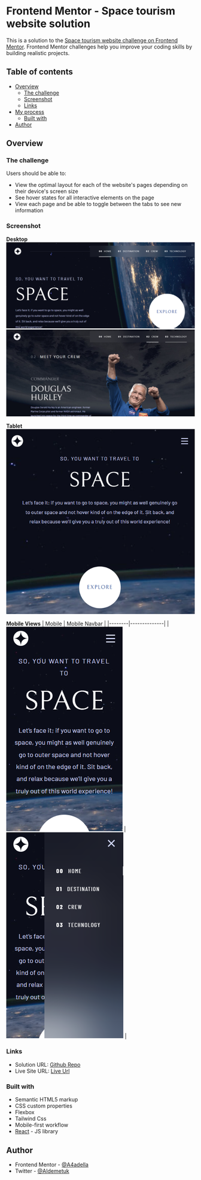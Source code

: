 # Frontend Mentor - Space tourism website solution

This is a solution to the [Space tourism website challenge on Frontend Mentor](https://www.frontendmentor.io/challenges/space-tourism-multipage-website-gRWj1URZ3). Frontend Mentor challenges help you improve your coding skills by building realistic projects. 

## Table of contents

- [Overview](#overview)
  - [The challenge](#the-challenge)
  - [Screenshot](#screenshot)
  - [Links](#links)
- [My process](#my-process)
  - [Built with](#built-with)
- [Author](#author)



## Overview

### The challenge

Users should be able to:

- View the optimal layout for each of the website's pages depending on their device's screen size
- See hover states for all interactive elements on the page
- View each page and be able to toggle between the tabs to see new information

### Screenshot

**Desktop**
![Desktop](public/Screenshot%20(126).png) 
![Crew](public/Screenshot%20(127).png) 


**Tablet**
![Tablet](public/Screenshot%20(128).png)

**Mobile Views**
| Mobile | Mobile Navbar |
|--------|--------------|
| ![Mobile](public/Screenshot%20(130).png) | ![Mobile-navbar](public/Screenshot%20(131).png) |

### Links

- Solution URL: [Github Repo](https://github.com/A4adella/Third-semester-assignment3)
- Live Site URL: [Live Url](https://third-semester-assignment3.vercel.app/)

### Built with

- Semantic HTML5 markup
- CSS custom properties
- Flexbox
- Tailwind Css
- Mobile-first workflow
- [React](https://reactjs.org/) - JS library


## Author

- Frontend Mentor - [@A4adella](https://www.frontendmentor.io/profile/A4adella)
- Twitter - [@AIdemetuk](https://www.X.com/AIdemetuk.com)


